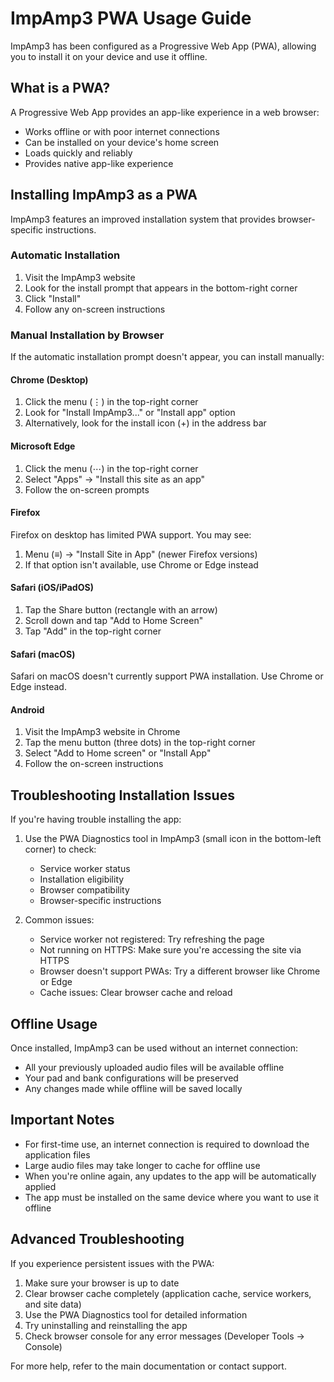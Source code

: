 # ImpAmp3 PWA Usage Guide

ImpAmp3 has been configured as a Progressive Web App (PWA), allowing you to install it on your device and use it offline.

## What is a PWA?

A Progressive Web App provides an app-like experience in a web browser:
- Works offline or with poor internet connections
- Can be installed on your device's home screen
- Loads quickly and reliably
- Provides native app-like experience

## Installing ImpAmp3 as a PWA

ImpAmp3 features an improved installation system that provides browser-specific instructions.

### Automatic Installation

1. Visit the ImpAmp3 website
2. Look for the install prompt that appears in the bottom-right corner
3. Click "Install"
4. Follow any on-screen instructions

### Manual Installation by Browser

If the automatic installation prompt doesn't appear, you can install manually:

#### Chrome (Desktop)
1. Click the menu (⋮) in the top-right corner
2. Look for "Install ImpAmp3..." or "Install app" option
3. Alternatively, look for the install icon (+) in the address bar

#### Microsoft Edge
1. Click the menu (⋯) in the top-right corner 
2. Select "Apps" → "Install this site as an app"
3. Follow the on-screen prompts

#### Firefox
Firefox on desktop has limited PWA support. You may see:
1. Menu (≡) → "Install Site in App" (newer Firefox versions)
2. If that option isn't available, use Chrome or Edge instead

#### Safari (iOS/iPadOS)
1. Tap the Share button (rectangle with an arrow)
2. Scroll down and tap "Add to Home Screen"
3. Tap "Add" in the top-right corner

#### Safari (macOS)
Safari on macOS doesn't currently support PWA installation. Use Chrome or Edge instead.

#### Android
1. Visit the ImpAmp3 website in Chrome
2. Tap the menu button (three dots) in the top-right corner
3. Select "Add to Home screen" or "Install App"
4. Follow the on-screen instructions

## Troubleshooting Installation Issues

If you're having trouble installing the app:

1. Use the PWA Diagnostics tool in ImpAmp3 (small icon in the bottom-left corner) to check:
   - Service worker status
   - Installation eligibility
   - Browser compatibility
   - Browser-specific instructions

2. Common issues:
   - Service worker not registered: Try refreshing the page
   - Not running on HTTPS: Make sure you're accessing the site via HTTPS
   - Browser doesn't support PWAs: Try a different browser like Chrome or Edge
   - Cache issues: Clear browser cache and reload

## Offline Usage

Once installed, ImpAmp3 can be used without an internet connection:

- All your previously uploaded audio files will be available offline
- Your pad and bank configurations will be preserved
- Any changes made while offline will be saved locally

## Important Notes

- For first-time use, an internet connection is required to download the application files
- Large audio files may take longer to cache for offline use
- When you're online again, any updates to the app will be automatically applied
- The app must be installed on the same device where you want to use it offline

## Advanced Troubleshooting

If you experience persistent issues with the PWA:

1. Make sure your browser is up to date
2. Clear browser cache completely (application cache, service workers, and site data)
3. Use the PWA Diagnostics tool for detailed information
4. Try uninstalling and reinstalling the app
5. Check browser console for any error messages (Developer Tools → Console)

For more help, refer to the main documentation or contact support.
